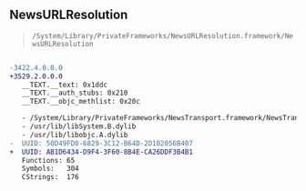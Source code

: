 ## NewsURLResolution

> `/System/Library/PrivateFrameworks/NewsURLResolution.framework/NewsURLResolution`

```diff

-3422.4.0.0.0
+3529.2.0.0.0
   __TEXT.__text: 0x1ddc
   __TEXT.__auth_stubs: 0x210
   __TEXT.__objc_methlist: 0x20c

   - /System/Library/PrivateFrameworks/NewsTransport.framework/NewsTransport
   - /usr/lib/libSystem.B.dylib
   - /usr/lib/libobjc.A.dylib
-  UUID: 50D49FD0-6829-3C12-B64D-2D102056B407
+  UUID: AB1D6434-D9F4-3F60-8B4E-CA26DDF3B4B1
   Functions: 65
   Symbols:   304
   CStrings:  176

```
